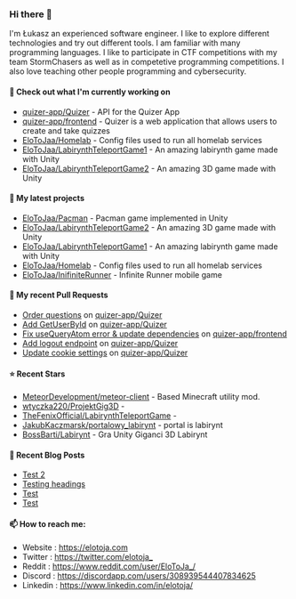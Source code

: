 ### Hi there 👋

I'm Łukasz an experienced software engineer. I like to explore different technologies and try out different tools. I am familiar with many programming languages. I like to participate in CTF competitions with my team StormChasers as well as in competetive programming competitions. I also love teaching other people programming and cybersecurity.

#### 👷 Check out what I'm currently working on

- [quizer-app/Quizer](https://github.com/quizer-app/Quizer) - API for the Quizer App
- [quizer-app/frontend](https://github.com/quizer-app/frontend) - Quizer is a web application that allows users to create and take quizzes
- [EloToJaa/Homelab](https://github.com/EloToJaa/Homelab) - Config files used to run all homelab services
- [EloToJaa/LabirynthTeleportGame1](https://github.com/EloToJaa/LabirynthTeleportGame1) - An amazing labirynth game made with Unity
- [EloToJaa/LabirynthTeleportGame2](https://github.com/EloToJaa/LabirynthTeleportGame2) - An amazing 3D game made with Unity

#### 🌱 My latest projects

- [EloToJaa/Pacman](https://github.com/EloToJaa/Pacman) - Pacman game implemented in Unity
- [EloToJaa/LabirynthTeleportGame2](https://github.com/EloToJaa/LabirynthTeleportGame2) - An amazing 3D game made with Unity
- [EloToJaa/LabirynthTeleportGame1](https://github.com/EloToJaa/LabirynthTeleportGame1) - An amazing labirynth game made with Unity
- [EloToJaa/Homelab](https://github.com/EloToJaa/Homelab) - Config files used to run all homelab services
- [EloToJaa/InifiniteRunner](https://github.com/EloToJaa/InifiniteRunner) - Infinite Runner mobile game

#### 🔨 My recent Pull Requests

- [Order questions](https://github.com/quizer-app/Quizer/pull/42) on [quizer-app/Quizer](https://github.com/quizer-app/Quizer)
- [Add GetUserById](https://github.com/quizer-app/Quizer/pull/41) on [quizer-app/Quizer](https://github.com/quizer-app/Quizer)
- [Fix useQueryAtom error &amp; update dependencies](https://github.com/quizer-app/frontend/pull/47) on [quizer-app/frontend](https://github.com/quizer-app/frontend)
- [Add logout endpoint](https://github.com/quizer-app/Quizer/pull/40) on [quizer-app/Quizer](https://github.com/quizer-app/Quizer)
- [Update cookie settings](https://github.com/quizer-app/Quizer/pull/39) on [quizer-app/Quizer](https://github.com/quizer-app/Quizer)

#### ⭐ Recent Stars

- [MeteorDevelopment/meteor-client](https://github.com/MeteorDevelopment/meteor-client) - Based Minecraft utility mod.
- [wtyczka220/ProjektGig3D](https://github.com/wtyczka220/ProjektGig3D) - 
- [TheFenixOfficial/LabirynthTeleportGame](https://github.com/TheFenixOfficial/LabirynthTeleportGame) - 
- [JakubKaczmarsk/portalowy_labirynt](https://github.com/JakubKaczmarsk/portalowy_labirynt) - portal is labirynt
- [BossBarti/Labirynt](https://github.com/BossBarti/Labirynt) - Gra Unity Giganci 3D Labirynt

#### 📰 Recent Blog Posts

- [Test 2](https://elotoja.com/blog/test2/)
- [Testing headings](https://elotoja.com/blog/headings/)
- [Test](https://elotoja.com/blog/test-copy/)
- [Test](https://elotoja.com/blog/test/)

#### 📫 How to reach me:
  - Website   : <https://elotoja.com>
  - Twitter   : <https://twitter.com/elotoja_>
  - Reddit    : <https://www.reddit.com/user/EloToJa_/>
  - Discord   : <https://discordapp.com/users/308939544407834625>
  - Linkedin  : <https://www.linkedin.com/in/elotoja/>
